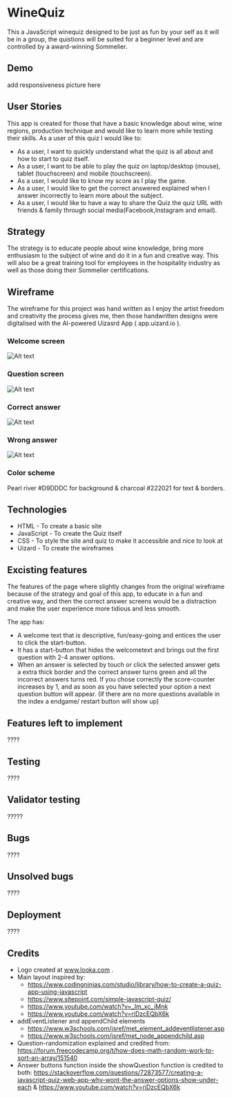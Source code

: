 # WineQuiz

This a JavaScript winequiz designed to be just as fun by your self as it will be in a group, the quistions will be suited for a beginner level and are controlled by a award-winning Sommelier.

## Demo
add responsiveness picture here

## User Stories
This app is created for those that have a basic knowledge about wine, wine regions, production technique and would like to learn more while testing their skills.
As a user of this quiz I would like to:
- As a user, I want to quickly understand what the quiz is all about and how to start to quiz itself.
- As a user, I want to be able to play the quiz on laptop/desktop (mouse), tablet (touchscreen) and mobile (touchscreen).
- As a user, I would like to know my score as I play the game.
- As a user, I would like to get the correct answered explained when I answer incorrectly to learn more about the subject.
- As a user, I would like to have a way to share the Quiz the quiz URL with friends & family through social media(Facebook,Instagram and email).

## Strategy
The strategy is to educate people about wine knowledge, bring more enthusiasm to the subject of wine and do it in a fun and creative way. This will also be a great training tool for employees in the hospitality industry as well as those doing their Sommelier certifications.

## Wireframe
The wireframe for this project was hand written as I enjoy the artist freedom and creativity the process gives me, then those handwritten designs were digitalised with the AI-powered Uizasrd App ( app.uizard.io ).

### Welcome screen
![Alt text](assets/images/winequiz-welcome.png)

### Question screen
![Alt text](assets/images/winequiz-question.png)

### Correct answer
![Alt text](assets/images/winequiz-correct.png)

### Wrong answer
![Alt text](assets/images/winequiz-wrong.png)

### Color scheme
Pearl river #D9DDDC for background & charcoal #222021 for text & borders.

## Technologies
- HTML - To create a basic site
- JavaScript - To create the Quiz itself
- CSS - To style the site and quiz to make it accessible and nice to look at
- Uizard - To create the wireframes

## Excisting features
The features of the page where slightly changes from the original wireframe because of the strategy and goal of this app, to educate in a fun and creative way, and then the correct answer screens would be a distraction and make the user experience more tidious and less smooth.

The app has:
- A welcome text that is descriptive, fun/easy-going and entices the user to click the start-button.
- It has a start-button that hides the welcometext and brings out the first question with 2-4 answer options.
- When an answer is selected by touch or click the selected answer gets a extra thick border and the correct answer turns green and all the incorrect answers turns red. If you chose correctly the score-counter increases by 1, and as soon as you have selected your option a next question button will appear. (If there are no more questions available in the index a endgame/ restart button will show up)
## Features left to implement
????

## Testing
????
## Validator testing
?????

## Bugs
????
## Unsolved bugs
????

## Deployment
????

## Credits
- Logo created at www.looka.com .
- Main layout inspired by: 
    - https://www.codingninjas.com/studio/library/how-to-create-a-quiz-app-using-javascript
    - https://www.sitepoint.com/simple-javascript-quiz/
    - https://www.youtube.com/watch?v=_Im_xc_jMnk
    - https://www.youtube.com/watch?v=riDzcEQbX6k
- addEventListener and appendChild elements
    - https://www.w3schools.com/jsref/met_element_addeventlistener.asp
    - https://www.w3schools.com/jsref/met_node_appendchild.asp
- Question-randomization explained and credited from: https://forum.freecodecamp.org/t/how-does-math-random-work-to-sort-an-array/151540
- Answer buttons function inside the showQuestion function is credited to both:
https://stackoverflow.com/questions/72873577/creating-a-javascript-quiz-web-app-why-wont-the-answer-options-show-under-each &
https://www.youtube.com/watch?v=riDzcEQbX6k
